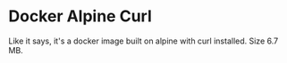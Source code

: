 # Docker Alpine Curl

Like it says, it's a docker image built on alpine with curl installed. Size 6.7 MB.
